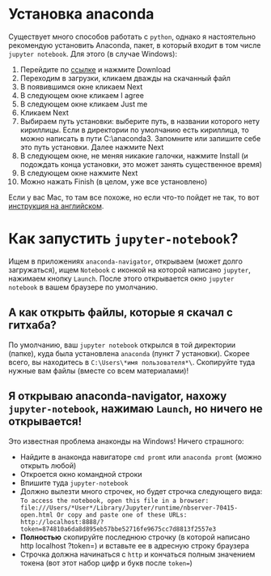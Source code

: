 # Установка anaconda

Существует много способов работать с `python`, однако я настоятельно рекомендую установить Anaconda, пакет, в который входит в том числе `jupyter notebook`. Для этого (в случае Windows):
1. Перейдите по [ссылке](https://www.anaconda.com/download/) и нажмите Download
2. Переходим в загрузки, кликаем дважды на скачанный файл
3. В появившимся окне кликаем Next
4. В следующем окне кликаем I agree
5. В следующем окне кликаем Just me
6. Кликаем Next
7. Выбираем путь установки: выберите путь, в названии которого нету кириллицы. Если в директории по умолчанию есть кириллица, то можно написать в пути C:\anaconda3. Запомните или запишите себе это путь установки. Далее нажмите Next 
8. В следующем окне, не меняя никакие галочки, нажмите Install (и подождать конца установки, это может занять существенное время)
9. В следующем окне нажмите Next
10. Можно нажать Finish (в целом, уже все установлено) 

Если у вас Mac, то там все похоже, но если что-то пойдет не так, то вот [инструкция на английском](https://docs.anaconda.com/free/anaconda/install/mac-os/).

# Как запустить `jupyter-notebook`?
Ищем в приложениях `anaconda-navigator`, открываем (может долго загружаться), ищем `Notebook` с иконкой на которой написано `jupyter`, нажимаем кнопку `Launch`. После этого открывается окно `jupyter notebook` в вашем браузере по умолчанию.

## А как открыть файлы, которые я скачал с гитхаба?
По умолчанию, ваш `jupyter notebook` открылся в той директории (папке), куда была установлена `anaconda` (пункт 7 установки). Скорее всего, вы находитесь в `C:\Users\*имя пользователя*\`. Скопируйте туда нужные вам файлы (вместе со всем материалами)!

## Я открываю anaconda-navigator, нахожу `jupyter-notebook`, нажимаю `Launch`, но ничего не открывается!
Это известная проблема анаконды на Windows! Ничего страшного:
- Найдите в анаконда навигаторе `cmd promt` или `anaconda promt` (можно открыть любой)
- Откроется окно командной строки
- Впишите туда `jupyter-notebook`
- Должно вылезти много строчек, но будет строчка следующего вида:
`To access the notebook, open this file in a browser:
        file:///Users/*User*/Library/Jupyter/runtime/nbserver-70415-open.html
    Or copy and paste one of these URLs:
        http://localhost:8888/?token=874810a6da8d895eb57bbe52716fe9675cc7d8813f2557e3`
- **Полностью** скопируйте последнюю строчку (в которой написано http localhost ?token=) и вставьте ее в адресную строку браузера
- Строчка должна начинаться с `http` и кончаться полным значением токена (вот этот набор цифр и букв после `token=`)

